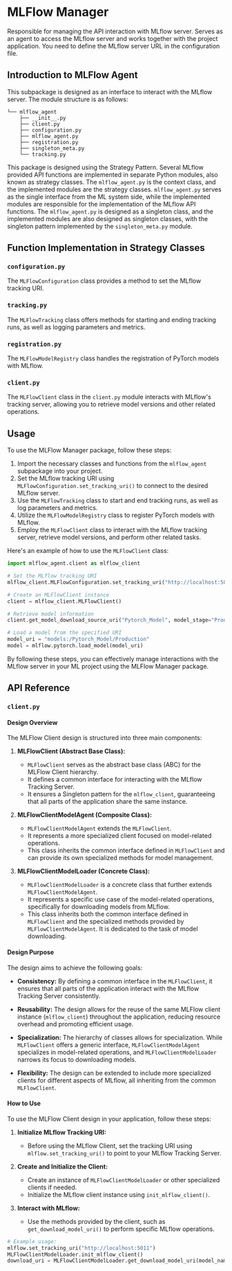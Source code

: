 # MLFlow Manager

Responsible for managing the API interaction with MLflow server. Serves as an agent to access the MLflow server and works together with the project application. You need to define the MLflow server URL in the configuration file.

## Introduction to MLFlow Agent

This subpackage is designed as an interface to interact with the MLflow server. The module structure is as follows:

```
└── mlflow_agent
    ├── __init__.py
    ├── client.py
    ├── configuration.py
    ├── mlflow_agent.py
    ├── registration.py
    ├── singleton_meta.py
    └── tracking.py
```

This package is designed using the Strategy Pattern. Several MLflow provided API functions are implemented in separate Python modules, also known as strategy classes. The `mlflow_agent.py` is the context class, and the implemented modules are the strategy classes. `mlflow_agent.py` serves as the single interface from the ML system side, while the implemented modules are responsible for the implementation of the MLflow API functions. The `mlflow_agent.py` is designed as a singleton class, and the implemented modules are also designed as singleton classes, with the singleton pattern implemented by the `singleton_meta.py` module.

## Function Implementation in Strategy Classes

### `configuration.py`

The `MLFlowConfiguration` class provides a method to set the MLflow tracking URI.

### `tracking.py`

The `MLFlowTracking` class offers methods for starting and ending tracking runs, as well as logging parameters and metrics.

### `registration.py`

The `MLFlowModelRegistry` class handles the registration of PyTorch models with MLflow.

### `client.py`

The `MLFlowClient` class in the `client.py` module interacts with MLflow's tracking server, allowing you to retrieve model versions and other related operations.

## Usage

To use the MLFlow Manager package, follow these steps:

1. Import the necessary classes and functions from the `mlflow_agent` subpackage into your project.
2. Set the MLflow tracking URI using `MLFlowConfiguration.set_tracking_uri()` to connect to the desired MLflow server.
3. Use the `MLFlowTracking` class to start and end tracking runs, as well as log parameters and metrics.
4. Utilize the `MLFlowModelRegistry` class to register PyTorch models with MLflow.
5. Employ the `MLFlowClient` class to interact with the MLflow tracking server, retrieve model versions, and perform other related tasks.

Here's an example of how to use the `MLFlowClient` class:

```python
import mlflow_agent.client as mlflow_client

# Set the MLflow tracking URI
mlflow_client.MLFlowConfiguration.set_tracking_uri("http://localhost:5001")

# Create an MLFlowClient instance
client = mlflow_client.MLFlowClient()

# Retrieve model information
client.get_model_download_source_uri("Pytorch_Model", model_stage="Production")

# Load a model from the specified URI
model_uri = "models:/Pytorch_Model/Production"
model = mlflow.pytorch.load_model(model_uri)
```

By following these steps, you can effectively manage interactions with the MLflow server in your ML project using the MLFlow Manager package.


## API Reference

### `client.py`

#### Design Overview

The MLFlow Client design is structured into three main components:

1. **MLFlowClient (Abstract Base Class):**
   - `MLFlowClient` serves as the abstract base class (ABC) for the MLFlow Client hierarchy.
   - It defines a common interface for interacting with the MLflow Tracking Server.
   - It ensures a Singleton pattern for the `mlflow_client`, guaranteeing that all parts of the application share the same instance.

2. **MLFlowClientModelAgent (Composite Class):**
   - `MLFlowClientModelAgent` extends the `MLFlowClient`.
   - It represents a more specialized client focused on model-related operations.
   - This class inherits the common interface defined in `MLFlowClient` and can provide its own specialized methods for model management.

3. **MLFlowClientModelLoader (Concrete Class):**
   - `MLFlowClientModelLoader` is a concrete class that further extends `MLFlowClientModelAgent`.
   - It represents a specific use case of the model-related operations, specifically for downloading models from MLflow.
   - This class inherits both the common interface defined in `MLFlowClient` and the specialized methods provided by `MLFlowClientModelAgent`. It is dedicated to the task of model downloading.

#### Design Purpose

The design aims to achieve the following goals:

- **Consistency:** By defining a common interface in the `MLFlowClient`, it ensures that all parts of the application interact with the MLflow Tracking Server consistently.

- **Reusability:** The design allows for the reuse of the same MLFlow client instance (`mlflow_client`) throughout the application, reducing resource overhead and promoting efficient usage.

- **Specialization:** The hierarchy of classes allows for specialization. While `MLFlowClient` offers a generic interface, `MLFlowClientModelAgent` specializes in model-related operations, and `MLFlowClientModelLoader` narrows its focus to downloading models.

- **Flexibility:** The design can be extended to include more specialized clients for different aspects of MLflow, all inheriting from the common `MLFlowClient`.

#### How to Use

To use the MLFlow Client design in your application, follow these steps:

1. **Initialize MLflow Tracking URI:**
   - Before using the MLflow Client, set the tracking URI using `mlflow.set_tracking_uri()` to point to your MLflow Tracking Server.

2. **Create and Initialize the Client:**
   - Create an instance of `MLFlowClientModelLoader` or other specialized clients if needed.
   - Initialize the MLflow client instance using `init_mlflow_client()`.

3. **Interact with MLflow:**
   - Use the methods provided by the client, such as `get_download_model_uri()` to perform specific MLflow operations.

```python
# Example usage:
mlflow.set_tracking_uri("http://localhost:5011")
MLFlowClientModelLoader.init_mlflow_client()
download_uri = MLFlowClientModelLoader.get_download_model_uri(model_name="Pytorch_Model", model_stage="Production")

